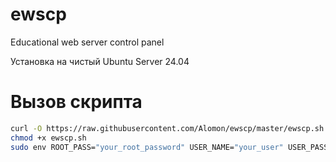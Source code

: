 # ewscp
Educational web server control panel

Установка на чистый Ubuntu Server 24.04

# Вызов скрипта
```sh
curl -O https://raw.githubusercontent.com/Alomon/ewscp/master/ewscp.sh
chmod +x ewscp.sh
sudo env ROOT_PASS="your_root_password" USER_NAME="your_user" USER_PASS="your_user_password" DOMAIN_NAME="your_domain" bash ./ewscp.sh
```
